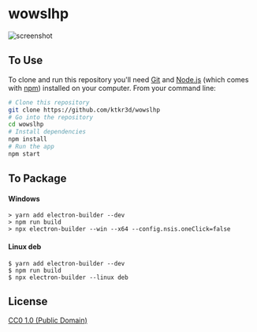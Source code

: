 # wowslhp

![screenshot](https://ktkr3d.github.io/images/wowslhp.png)

## To Use

To clone and run this repository you'll need [Git](https://git-scm.com) and [Node.js](https://nodejs.org/en/download/) (which comes with [npm](http://npmjs.com)) installed on your computer. From your command line:

```bash
# Clone this repository
git clone https://github.com/ktkr3d/wowslhp
# Go into the repository
cd wowslhp
# Install dependencies
npm install
# Run the app
npm start
```

## To Package

#### Windows
```
> yarn add electron-builder --dev
> npm run build
> npx electron-builder --win --x64 --config.nsis.oneClick=false
```

#### Linux deb
```
$ yarn add electron-builder --dev
$ npm run build
$ npx electron-builder --linux deb
```

## License

[CC0 1.0 (Public Domain)](LICENSE.md)
